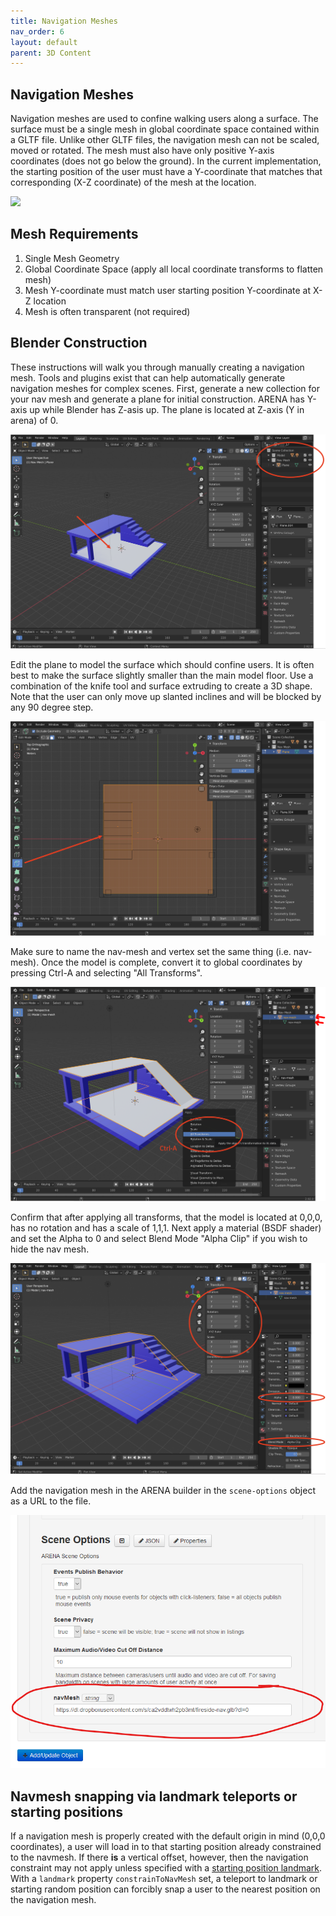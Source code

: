 ```yaml
---
title: Navigation Meshes 
nav_order: 6
layout: default
parent: 3D Content
---
```



## Navigation Meshes 

Navigation meshes are used to confine walking users along a surface. The surface must be a single mesh in global coordinate space contained within a GLTF file.  Unlike other GLTF files, the navigation mesh can not be scaled, moved or rotated. The mesh must also have only positive Y-axis coordinates (does not go below the ground).  In the current implementation, the starting position of the user must have a Y-coordinate that matches that corresponding (X-Z coordinate) of the mesh at the location.

![](../../assets/img/nav-mesh/nav-demo.gif)

## Mesh Requirements

1. Single Mesh Geometry
2. Global Coordinate Space (apply all local coordinate transforms to flatten mesh)
3. Mesh Y-coordinate must match user starting position Y-coordinate at X-Z location
4. Mesh is often transparent (not required) 


## Blender Construction 

These instructions will walk you through manually creating a navigation mesh.  Tools and plugins exist that can help automatically generate navigation meshes for complex scenes. First, generate a new collection for your nav mesh and generate a plane for initial construction.  ARENA has Y-axis up while Blender has Z-asis up. The plane is located at Z-axis (Y in arena) of 0.  

![](../../assets/img/nav-mesh/nav-1.png)

Edit the plane to model the surface which should confine users.  It is often best to make the surface slightly smaller than the main model floor.  Use a combination of the knife tool and surface extruding to create a 3D shape.  Note that the user can only move up slanted inclines and will be blocked by any 90 degree step.

![](../../assets/img/nav-mesh/nav-2.png)

Make sure to name the nav-mesh and vertex set the same thing (i.e. nav-mesh).  Once the model is complete, convert it to global coordinates by pressing Ctrl-A and selecting "All Transforms".

![](../../assets/img/nav-mesh/nav-3.png)

Confirm that after applying all transforms, that the model is located at 0,0,0, has no rotation and has a scale of 1,1,1.  Next apply a material (BSDF shader) and set the Alpha to 0 and select Blend Mode "Alpha Clip" if you wish to hide the nav mesh.

![](../../assets/img/nav-mesh/nav-4.png)

Add the navigation mesh in the ARENA builder in the `scene-options` object as a URL to the file. 

![](../../assets/img/nav-mesh/nav-5.png)

## Navmesh snapping via landmark teleports or starting positions

If a navigation mesh is properly created with the default origin in mind (0,0,0 coordinates), a user will load in to that
starting position already constrained to the navmesh. If there **is** a vertical offset, however, then the navigation constraint may
not apply unless specified with a [starting position landmark](../messaging/definitions#landmark-object). With a `landmark`
property `constrainToNavMesh` set, a teleport to landmark or starting random position can forcibly snap a user to the nearest
position on the navigation mesh.

